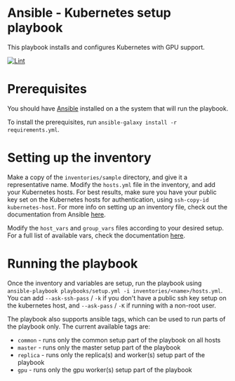 # Ansible - Kubernetes setup playbook

This playbook installs and configures Kubernetes with GPU support.

[![Lint](https://github.com/tethryus/ansible-kubernetes/actions/workflows/lint.yml/badge.svg)](https://github.com/tethryus/ansible-kubernetes/actions/workflows/lint.yml)

# Prerequisites

You should have [Ansible](https://github.com/ansible/ansible) installed on a the system that will run the playbook.

To install the prerequisites, run `ansible-galaxy install -r requirements.yml`.

# Setting up the inventory

Make a copy of the `inventories/sample` directory, and give it a representative name.
Modify the `hosts.yml` file in the inventory, and add your Kubernetes hosts.
For best results, make sure you have your public key set on the Kubernetes hosts for authentication, using `ssh-copy-id kubernetes-host`. For more info on setting up an inventory file, check out the documentation from Ansible [here](https://docs.ansible.com/ansible/latest/user_guide/intro_inventory.html).

Modify the `host_vars` and `group_vars` files according to your desired setup. For a full list of available vars, check the documentation [here](docs/variables.md).

# Running the playbook

Once the inventory and variables are setup, run the playbook using `ansible-playbook playbooks/setup.yml -i inventories/<name>/hosts.yml`.
You can add `--ask-ssh-pass` / `-k` if you don't have a public ssh key setup on the kubernetes host, and `--ask-pass` / `-K` if running with a non-root user.

The playbook also supports ansible tags, which can be used to run parts of the playbook only. 
The current available tags are:
- `common` - runs only the common setup part of the playbook on all hosts
- `master` - runs only the master setup part of the playbook
- `replica` - runs only the replica(s) and worker(s) setup part of the playbook
- `gpu` - runs only the gpu worker(s) setup part of the playbook